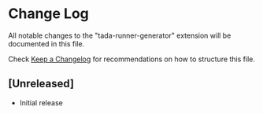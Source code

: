 # Change Log

All notable changes to the "tada-runner-generator" extension will be documented in this file.

Check [Keep a Changelog](http://keepachangelog.com/) for recommendations on how to structure this file.

## [Unreleased]

- Initial release